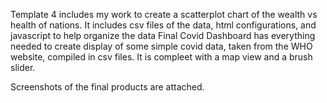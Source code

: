Template 4 includes my work to create a scatterplot chart of the wealth vs health of nations. It includes csv files of the data, html configurations, and javascript to help organize the data
Final Covid Dashboard has everything needed to create display of some simple covid data, taken from the WHO website, compiled in csv files. It is compleet with a map view and a brush slider.

Screenshots of the final products are attached.
